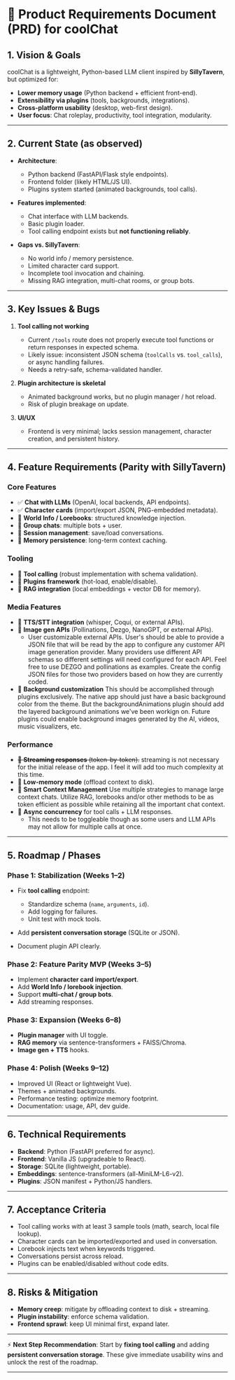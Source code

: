 # 📘 Product Requirements Document (PRD) for **coolChat**

## 1. Vision & Goals

coolChat is a lightweight, Python-based LLM client inspired by **SillyTavern**, but optimized for:

* **Lower memory usage** (Python backend + efficient front-end).
* **Extensibility via plugins** (tools, backgrounds, integrations).
* **Cross-platform usability** (desktop, web-first design).
* **User focus**: Chat roleplay, productivity, tool integration, modularity.

---

## 2. Current State (as observed)

* **Architecture**:

  * Python backend (FastAPI/Flask style endpoints).
  * Frontend folder (likely HTML/JS UI).
  * Plugins system started (animated backgrounds, tool calls).
* **Features implemented**:

  * Chat interface with LLM backends.
  * Basic plugin loader.
  * Tool calling endpoint exists but **not functioning reliably**.
* **Gaps vs. SillyTavern**:

  * No world info / memory persistence.
  * Limited character card support.
  * Incomplete tool invocation and chaining.
  * Missing RAG integration, multi-chat rooms, or group bots.

---

## 3. Key Issues & Bugs

1. **Tool calling not working**

   * Current `/tools` route does not properly execute tool functions or return responses in expected schema.
   * Likely issue: inconsistent JSON schema (`toolCalls` vs. `tool_calls`), or async handling failures.
   * Needs a retry-safe, schema-validated handler.

2. **Plugin architecture is skeletal**

   * Animated background works, but no plugin manager / hot reload.
   * Risk of plugin breakage on update.

3. **UI/UX**

   * Frontend is very minimal; lacks session management, character creation, and persistent history.

---

## 4. Feature Requirements (Parity with SillyTavern)

### Core Features

* ✅ **Chat with LLMs** (OpenAI, local backends, API endpoints).
* ✅ **Character cards** (import/export JSON, PNG-embedded metadata).
* 🔲 **World Info / Lorebooks**: structured knowledge injection.
* 🔲 **Group chats**: multiple bots + user.
* 🔲 **Session management**: save/load conversations.
* 🔲 **Memory persistence**: long-term context caching.

### Tooling

* 🔲 **Tool calling** (robust implementation with schema validation).
* 🔲 **Plugins framework** (hot-load, enable/disable).
* 🔲 **RAG integration** (local embeddings + vector DB for memory).

### Media Features

* 🔲 **TTS/STT integration** (whisper, Coqui, or external APIs).
* 🔲 **Image gen APIs** (Pollinations, Dezgo, NanoGPT, or external APIs).
   - User customizable external APIs. User's should be able to provide a JSON file that will be read by the app to configure any customer API image generation provider. Many providers use different API schemas so different settings will need configured for each API. Feel free to use DEZGO and pollinations as examples. Create the config JSON files for those two providers based on how they are currently coded.
* 🔲 **Background customization** This should be accomplished through plugins exclusively.  The native app should just have a basic background color from the theme. But the backgroundAnimations plugin should add the layered background animations we've been workign on. Future plugins could enable background images generated by the AI, videos, music visualizers, etc.

### Performance

* ~~🔲 **Streaming responses** (token-by-token).~~ streaming is not necessary for the initial release of the app. I feel it will add too much complexity at this time.
* 🔲 **Low-memory mode** (offload context to disk).
* 🔲 **Smart Context Management** Use multiple strategies to manage large context chats. Utilize RAG, lorebooks and/or other methods to be as token efficient as possible while retaining all the important chat context.
* 🔲 **Async concurrency** for tool calls + LLM responses.
   - This needs to be toggleable though as some users and LLM APIs may not allow for multiple calls at once.

---

## 5. Roadmap / Phases

### **Phase 1: Stabilization (Weeks 1–2)**

* Fix **tool calling** endpoint:

  * Standardize schema (`name`, `arguments`, `id`).
  * Add logging for failures.
  * Unit test with mock tools.
* Add **persistent conversation storage** (SQLite or JSON).
* Document plugin API clearly.

### **Phase 2: Feature Parity MVP (Weeks 3–5)**

* Implement **character card import/export**.
* Add **World Info / lorebook injection**.
* Support **multi-chat / group bots**.
* Add streaming responses.

### **Phase 3: Expansion (Weeks 6–8)**

* **Plugin manager** with UI toggle.
* **RAG memory** via sentence-transformers + FAISS/Chroma.
* **Image gen + TTS** hooks.

### **Phase 4: Polish (Weeks 9–12)**

* Improved UI (React or lightweight Vue).
* Themes + animated backgrounds.
* Performance testing: optimize memory footprint.
* Documentation: usage, API, dev guide.

---

## 6. Technical Requirements

* **Backend**: Python (FastAPI preferred for async).
* **Frontend**: Vanilla JS (upgradeable to React).
* **Storage**: SQLite (lightweight, portable).
* **Embeddings**: sentence-transformers (all-MiniLM-L6-v2).
* **Plugins**: JSON manifest + Python/JS handlers.

---

## 7. Acceptance Criteria

* Tool calling works with at least 3 sample tools (math, search, local file lookup).
* Character cards can be imported/exported and used in conversation.
* Lorebook injects text when keywords triggered.
* Conversations persist across reload.
* Plugins can be enabled/disabled without code edits.

---

## 8. Risks & Mitigation

* **Memory creep**: mitigate by offloading context to disk + streaming.
* **Plugin instability**: enforce schema validation.
* **Frontend sprawl**: keep UI minimal first, expand later.

---

⚡ **Next Step Recommendation**:
Start by **fixing tool calling** and adding **persistent conversation storage**. These give immediate usability wins and unlock the rest of the roadmap.

---

